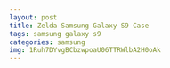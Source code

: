 ```yaml
---
layout: post
title: Zelda Samsung Galaxy S9 Case
tags: samsung galaxy s9
categories: samsung
img: 1Ruh7DYvgBCbzwpoaU06TTRWlbA2H0oAk
---
```

